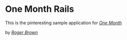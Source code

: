 # One Month Rails

This is the pinteresting sample application for 
[*One Month*](http://onemonth.com)

by [*Roger Brown*](http://www.linkedin.com/in/rwbrown84/)